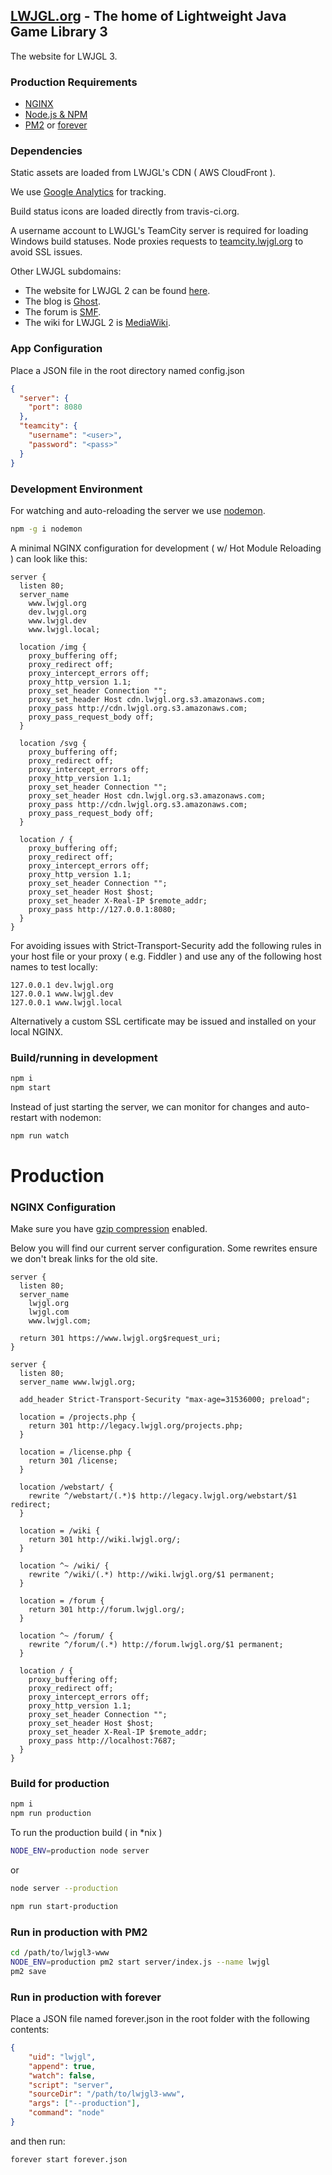 ## [LWJGL.org](https://www.lwjgl.org) - The home of Lightweight Java Game Library 3

The website for LWJGL 3.

### Production Requirements

- [NGINX](http://nginx.org/)
- [Node.js & NPM](https://nodejs.org/en/)
- [PM2](https://github.com/Unitech/pm2) or [forever](https://github.com/foreverjs/forever)

### Dependencies

Static assets are loaded from LWJGL's CDN ( AWS CloudFront ).

We use [Google Analytics](http://www.google.com/analytics) for tracking.

Build status icons are loaded directly from travis-ci.org.

A username account to LWJGL's TeamCity server is required for loading
Windows build statuses. Node proxies requests to
[teamcity.lwjgl.org](http://teamcity.lwjgl.org) to avoid SSL issues.

Other LWJGL subdomains:

- The website for LWJGL 2 can be found [here](https://github.com/LWJGL/lwjgl-www).
- The blog is [Ghost](https://ghost.org/).
- The forum is [SMF](http://www.simplemachines.org/).
- The wiki for LWJGL 2 is [MediaWiki](https://www.mediawiki.org/).

### App Configuration

Place a JSON file in the root directory named config.json

```json
{
  "server": {
    "port": 8080
  },
  "teamcity": {
    "username": "<user>",
    "password": "<pass>"
  }
}
```

### Development Environment

For watching and auto-reloading the server we use [nodemon](http://nodemon.io/).

```bash
npm -g i nodemon
```

A minimal NGINX configuration for development ( w/ Hot Module Reloading )
can look like this:

```Nginx
server {
  listen 80;
  server_name
    www.lwjgl.org
    dev.lwjgl.org
    www.lwjgl.dev
    www.lwjgl.local;
  
  location /img {
    proxy_buffering off;
    proxy_redirect off;
    proxy_intercept_errors off;
    proxy_http_version 1.1;
    proxy_set_header Connection "";
    proxy_set_header Host cdn.lwjgl.org.s3.amazonaws.com;
    proxy_pass http://cdn.lwjgl.org.s3.amazonaws.com;
    proxy_pass_request_body off;
  }

  location /svg {
    proxy_buffering off;
    proxy_redirect off;
    proxy_intercept_errors off;
    proxy_http_version 1.1;
    proxy_set_header Connection "";
    proxy_set_header Host cdn.lwjgl.org.s3.amazonaws.com;
    proxy_pass http://cdn.lwjgl.org.s3.amazonaws.com;
    proxy_pass_request_body off;
  }

  location / {
    proxy_buffering off;
    proxy_redirect off;
    proxy_intercept_errors off;
    proxy_http_version 1.1;
    proxy_set_header Connection "";
    proxy_set_header Host $host;
    proxy_set_header X-Real-IP $remote_addr;
    proxy_pass http://127.0.0.1:8080;
  }
}
```

For avoiding issues with Strict-Transport-Security add the following
rules in your host file or your proxy ( e.g. Fiddler ) and use any of the
following host names to test locally:

```
127.0.0.1 dev.lwjgl.org
127.0.0.1 www.lwjgl.dev
127.0.0.1 www.lwjgl.local
```

Alternatively a custom SSL certificate may be issued and installed on your
local NGINX.

### Build/running in development

```bash
npm i
npm start
```

Instead of just starting the server, we can monitor for changes and
auto-restart with nodemon:

```bash
npm run watch
```

# Production

### NGINX Configuration

Make sure you have [gzip compression](http://nginx.org/en/docs/http/ngx_http_gzip_module.html) enabled.

Below you will find our current server configuration. Some rewrites ensure
we don't break links for the old site.

```Nginx
server {
  listen 80;
  server_name
    lwjgl.org
    lwjgl.com
    www.lwjgl.com;

  return 301 https://www.lwjgl.org$request_uri;
}

server {
  listen 80;
  server_name www.lwjgl.org;

  add_header Strict-Transport-Security "max-age=31536000; preload";

  location = /projects.php {
    return 301 http://legacy.lwjgl.org/projects.php;
  }

  location = /license.php {
    return 301 /license;
  }

  location /webstart/ {
    rewrite ^/webstart/(.*)$ http://legacy.lwjgl.org/webstart/$1 redirect;
  }

  location = /wiki {
    return 301 http://wiki.lwjgl.org/;
  }

  location ^~ /wiki/ {
    rewrite ^/wiki/(.*) http://wiki.lwjgl.org/$1 permanent;
  }

  location = /forum {
    return 301 http://forum.lwjgl.org/;
  }

  location ^~ /forum/ {
    rewrite ^/forum/(.*) http://forum.lwjgl.org/$1 permanent;
  }

  location / {
    proxy_buffering off;
    proxy_redirect off;
    proxy_intercept_errors off;
    proxy_http_version 1.1;
    proxy_set_header Connection "";
    proxy_set_header Host $host;
    proxy_set_header X-Real-IP $remote_addr;
    proxy_pass http://localhost:7687;
  }
}
```

### Build for production

```bash
npm i
npm run production
```

To run the production build ( in *nix )

```bash
NODE_ENV=production node server
```

or

```bash
node server --production
```

```bash
npm run start-production
```

### Run in production with PM2

```bash
cd /path/to/lwjgl3-www
NODE_ENV=production pm2 start server/index.js --name lwjgl
pm2 save
```

### Run in production with forever

Place a JSON file named forever.json in the root folder with the
following contents:

```json
{
    "uid": "lwjgl",
    "append": true,
    "watch": false,
    "script": "server",
    "sourceDir": "/path/to/lwjgl3-www",
    "args": ["--production"],
    "command": "node"
}
```

and then run:

```bash
forever start forever.json
```
